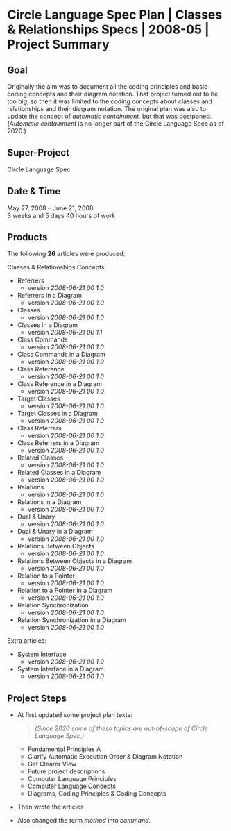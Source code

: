 ﻿Circle Language Spec Plan | Classes & Relationships Specs | 2008-05 | Project Summary
====================================================================================


Goal
----

Originally the aim was to document all the coding principles and basic coding concepts and their diagram notation. That project turned out to be too big, so then it was limited to the coding concepts about classes and relationships and their diagram notation. The original plan was also to update the concept of *automatic containment,* but that was postponed. (*Automatic containment* is no longer part of the Circle Language Spec as of 2020.)


Super-Project
-------------

Circle Language Spec


Date & Time
-----------

May 27, 2008 – June 21, 2008  
3 weeks and 5 days
40 hours of work  


Products
--------

The following __26__ articles were produced:

Classes & Relationships Concepts:

- Referrers
    - version  *2008-06-21 00  1.0*
- Referrers in a Diagram
    - version  *2008-06-21 00  1.0*
- Classes
    - version  *2008-06-21 00  1.0*
- Classes in a Diagram
    - version  *2008-06-21 00  1.1*
- Class Commands
    - version  *2008-06-21 00  1.0*
- Class Commands in a Diagram
    - version  *2008-06-21 00  1.0*
- Class Reference
    - version  *2008-06-21 00  1.0*
- Class Reference in a Diagram
    - version  *2008-06-21 00  1.0*
- Target Classes
    - version  *2008-06-21 00  1.0*
- Target Classes in a Diagram
    - version  *2008-06-21 00  1.0*
- Class Referrers
    - version  *2008-06-21 00  1.0*
- Class Referrers in a Diagram
    - version  *2008-06-21 00  1.0*
- Related Classes
    - version  *2008-06-21 00  1.0*
- Related Classes in a Diagram
    - version  *2008-06-21 00  1.0*
- Relations
    - version  *2008-06-21 00  1.0*
- Relations in a Diagram
    - version  *2008-06-21 00  1.0*
- Dual & Unary
    - version  *2008-06-21 00  1.0*
- Dual & Unary in a Diagram
    - version  *2008-06-21 00  1.0*
- Relations Between Objects
    - version  *2008-06-21 00  1.0*
- Relations Between Objects in a Diagram
    - version  *2008-06-21 00  1.0*
- Relation to a Pointer
    - version  *2008-06-21 00  1.0*
- Relation to a Pointer in a Diagram
    - version  *2008-06-21 00  1.0*
- Relation Synchronization
    - version  *2008-06-21 00  1.0*
- Relation Synchronization in a Diagram
    - version  *2008-06-21 00  1.0*

Extra articles:

- System Interface
    - version  *2008-06-21 00  1.0*
- System Interface in a Diagram
    - version  *2008-06-21 00  1.0*


Project Steps
-------------

- At first updated some project plan texts:

    > *(Since 2020 some of these topics are out-of-scope of Circle Language Spec.)*

    - Fundamental Principles A 
    - Clarify Automatic Execution Order & Diagram Notation
    - Get Clearer View
    - Future project descriptions
    - Computer Language Principles
    - Computer Language Concepts
    - Diagrams, Coding Principles & Coding Concepts
     
- Then wrote the articles
 
- Also changed the term *method* into *command*.

